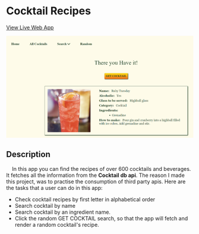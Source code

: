 # Cocktail Recipes

[View Live Web App](https://aris-empanta.github.io/Cocktail_Recipes/)

![App Screenshot](cocktail.png)

## Description

&nbsp;&nbsp;&nbsp;&nbsp;In this app you can find the recipes of over 600 cocktails and beverages. It fetches 
all the information from the **Cocktail db api**. The reason I made this project, was to practise the consumption of third
party apis. Here are the tasks that a user can do in this app:

- Check cocktail recipes by first letter in alphabetical order
- Search cocktail by name
- Search cocktail by an ingredient name.
- Click the random GET COCKTAIL search, so that the app will fetch and render a random cocktail's recipe.